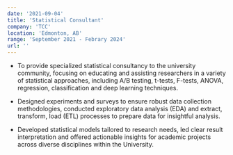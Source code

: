```yaml
---
date: '2021-09-04'
title: 'Statistical Consultant'
company: 'TCC'
location: 'Edmonton, AB'
range: 'September 2021 - Febrary 2024'
url: ''
---
```


- To provide specialized statistical consultancy to the university community, focusing on educating and assisting researchers in a variety of statistical approaches, including A/B testing, t-tests, F-tests, ANOVA, regression, classification and deep learning techniques.

- Designed experiments and surveys to ensure robust data collection methodologies, conducted exploratory data analysis (EDA) and extract, transform, load (ETL) processes to prepare data for insightful analysis.

- Developed statistical models tailored to research needs, led clear result interpretation and offered actionable insights for academic projects across diverse disciplines within the University.
